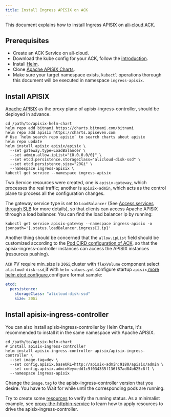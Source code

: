 ```yaml
---
title: Install Ingress APISIX on ACK
---
```


<!--
#
# Licensed to the Apache Software Foundation (ASF) under one or more
# contributor license agreements.  See the NOTICE file distributed with
# this work for additional information regarding copyright ownership.
# The ASF licenses this file to You under the Apache License, Version 2.0
# (the "License"); you may not use this file except in compliance with
# the License.  You may obtain a copy of the License at
#
#     http://www.apache.org/licenses/LICENSE-2.0
#
# Unless required by applicable law or agreed to in writing, software
# distributed under the License is distributed on an "AS IS" BASIS,
# WITHOUT WARRANTIES OR CONDITIONS OF ANY KIND, either express or implied.
# See the License for the specific language governing permissions and
# limitations under the License.
#
-->

This document explains how to install Ingress APISIX on [ali-cloud ACK](https://www.aliyun.com/product/kubernetes).

## Prerequisites

* Create an ACK Service on ali-cloud.
* Download the kube config for your ACK, follow the [introduction](https://www.alibabacloud.com/help/zh/doc-detail/86378.html).
* Install [Helm](https://helm.sh/).
* Clone [Apache APISIX Charts](https://github.com/apache/apisix-helm-chart).
* Make sure your target namespace exists, `kubectl` operations thorough this document will be executed in namespace `ingress-apisix`.

## Install APISIX

[Apache APISIX](http://apisix.apache.org/) as the proxy plane of apisix-ingress-controller, should be deployed in advance.

```shell
cd /path/to/apisix-helm-chart
helm repo add bitnami https://charts.bitnami.com/bitnami
helm repo add apisix https://charts.apiseven.com
# Use `helm search repo apisix` to search charts about apisix
helm repo update
helm install apisix apisix/apisix \
  --set gateway.type=LoadBalancer \
  --set admin.allow.ipList="{0.0.0.0/0}" \
  --set etcd.persistence.storageClass="alicloud-disk-ssd" \
  --set etcd.persistence.size="20Gi" \
  --namespace ingress-apisix \
kubectl get service --namespace ingress-apisix
```

Two Service resources were created, one is `apisix-gateway`, which processes the real traffic; another is `apisix-admin`, which acts as the control plane to process all the configuration changes.

The gateway service type is set to `LoadBalancer` (See [Access services through SLB](https://www.alibabacloud.com/help/doc-detail/182218.htm) for more details), so that clients can access Apache APISIX through a load balancer. You can find the load balancer ip by running:

```shell
kubectl get service apisix-gateway --namespace ingress-apisix -o jsonpath='{.status.loadBalancer.ingress[].ip}'
```

Another thing should be concerned that the `allow.ipList` field should be customized according to the [Pod CIRD configuration of ACK](https://www.alibabacloud.com/help/en/doc-detail/86500.htm), so that the apisix-ingress-controller instances can access the APISIX instances (resources pushing).

`ACK` PV require min_size is `20Gi`,cluster with `flexVolume` component select `alicloud-disk-ssd`,if with `helm values.yml` configure startup `apisix`,[more helm etcd configure](https://hub.kubeapps.com/charts/bitnami/etcd),configure format sample:

```yaml
etcd:
  persistence:
    storageClass: "alicloud-disk-ssd"
    size: 20Gi
```

## Install apisix-ingress-controller

You can also install apisix-ingress-controller by Helm Charts, it's recommended to install it in the same namespace with Apache APISIX.

```shell
cd /path/to/apisix-helm-chart
# install apisix-ingress-controller
helm install apisix-ingress-controller apisix/apisix-ingress-controller \
  --set image.tag=dev \
  --set config.apisix.baseURL=http://apisix-admin:9180/apisix/admin \
  --set config.apisix.adminKey=edd1c9f034335f136f87ad84b625c8f1 \
  --namespace ingress-apisix
```

Change the `image.tag` to the apisix-ingress-controller version that you desire. You have to Wait for while until the corresponding pods are running.

Try to create some [resources](https://github.com/apache/apisix-ingress-controller/tree/master/docs/en/latest/concepts) to verify the running status. As a minimalist example, see [proxy-the-httpbin-service](../practices/proxy-the-httpbin-service.md) to learn how to apply resources to drive the apisix-ingress-controller.
